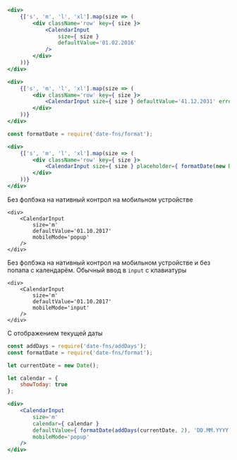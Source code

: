 ```jsx
<div>
    {['s', 'm', 'l', 'xl'].map(size => (
        <div className='row' key={ size }>
            <CalendarInput
                size={ size }
                defaultValue='01.02.2016'
            />
        </div>
    ))}
</div>
```

```jsx
<div>
    {['s', 'm', 'l', 'xl'].map(size => (
        <div className='row' key={ size }>
            <CalendarInput size={ size } defaultValue='41.12.2031' error='Такой даты не существует' />
        </div>
    ))}
</div>
```

```jsx
const formatDate = require('date-fns/format');

<div>
    {['s', 'm', 'l', 'xl'].map(size => (
        <div className='row' key={ size }>
            <CalendarInput size={ size } placeholder={ formatDate(new Date(), 'DD.MM.YYYY') } width='available' />
        </div>
    ))}
</div>
```

Без фолбэка на нативный контрол на мобильном устройстве
```
<div>
    <CalendarInput
        size='m'
        defaultValue='01.10.2017'
        mobileMode='popup'
    />
</div>
```

Без фолбэка на нативный контрол на мобильном устройстве
и без попапа с календарём. Обычный ввод в `input` с клавиатуры
```
<div>
    <CalendarInput
        size='m'
        defaultValue='01.10.2017'
        mobileMode='input'
    />
</div>
```

С отображением текущей даты
```jsx
const addDays = require('date-fns/addDays');
const formatDate = require('date-fns/format');

let currentDate = new Date();

let calendar = {
    showToday: true
};

<div>
    <CalendarInput
        size='m'
        calendar={ calendar }
        defaultValue={ formatDate(addDays(currentDate, 2), 'DD.MM.YYYY') }
        mobileMode='popup'
    />
</div>
```
